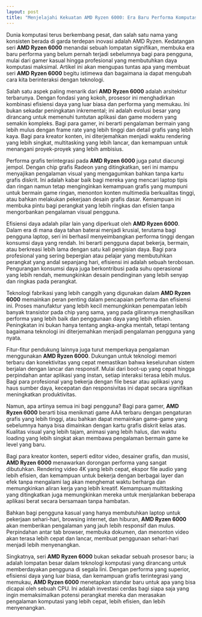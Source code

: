 ```yaml
---
layout: post
title: "Menjelajahi Kekuatan AMD Ryzen 6000: Era Baru Performa Komputasi"
---
```


Dunia komputasi terus berkembang pesat, dan salah satu nama yang konsisten berada di garda terdepan inovasi adalah AMD Ryzen. Kedatangan seri **AMD Ryzen 6000** menandai sebuah lompatan signifikan, membuka era baru performa yang belum pernah terjadi sebelumnya bagi para pengguna, mulai dari gamer kasual hingga profesional yang membutuhkan daya komputasi maksimal. Artikel ini akan mengupas tuntas apa yang membuat seri **AMD Ryzen 6000** begitu istimewa dan bagaimana ia dapat mengubah cara kita berinteraksi dengan teknologi.

Salah satu aspek paling menarik dari **AMD Ryzen 6000** adalah arsitektur terbarunya. Dengan fondasi yang kokoh, prosesor ini menghadirkan kombinasi efisiensi daya yang luar biasa dan performa yang memukau. Ini bukan sekadar peningkatan inkremental; ini adalah evolusi besar yang dirancang untuk memenuhi tuntutan aplikasi dan game modern yang semakin kompleks. Bagi para gamer, ini berarti pengalaman bermain yang lebih mulus dengan frame rate yang lebih tinggi dan detail grafis yang lebih kaya. Bagi para kreator konten, ini diterjemahkan menjadi waktu rendering yang lebih singkat, multitasking yang lebih lancar, dan kemampuan untuk menangani proyek-proyek yang lebih ambisius.

Performa grafis terintegrasi pada **AMD Ryzen 6000** juga patut diacungi jempol. Dengan chip grafis Radeon yang ditingkatkan, seri ini mampu menyajikan pengalaman visual yang mengagumkan bahkan tanpa kartu grafis diskrit. Ini adalah kabar baik bagi mereka yang mencari laptop tipis dan ringan namun tetap menginginkan kemampuan grafis yang mumpuni untuk bermain game ringan, menonton konten multimedia berkualitas tinggi, atau bahkan melakukan pekerjaan desain grafis dasar. Kemampuan ini membuka pintu bagi perangkat yang lebih ringkas dan efisien tanpa mengorbankan pengalaman visual pengguna.

Efisiensi daya adalah pilar lain yang diperkuat oleh **AMD Ryzen 6000**. Dalam era di mana daya tahan baterai menjadi krusial, terutama bagi pengguna laptop, seri ini berhasil menyeimbangkan performa tinggi dengan konsumsi daya yang rendah. Ini berarti pengguna dapat bekerja, bermain, atau berkreasi lebih lama dengan satu kali pengisian daya. Bagi para profesional yang sering bepergian atau pelajar yang membutuhkan perangkat yang andal sepanjang hari, efisiensi ini adalah sebuah terobosan. Pengurangan konsumsi daya juga berkontribusi pada suhu operasional yang lebih rendah, memungkinkan desain pendinginan yang lebih senyap dan ringkas pada perangkat.

Teknologi fabrikasi yang lebih canggih yang digunakan dalam **AMD Ryzen 6000** memainkan peran penting dalam pencapaian performa dan efisiensi ini. Proses manufaktur yang lebih kecil memungkinkan penempatan lebih banyak transistor pada chip yang sama, yang pada gilirannya menghasilkan performa yang lebih baik dan penggunaan daya yang lebih efisien. Peningkatan ini bukan hanya tentang angka-angka mentah, tetapi tentang bagaimana teknologi ini diterjemahkan menjadi pengalaman pengguna yang nyata.

Fitur-fitur pendukung lainnya juga turut memperkaya pengalaman menggunakan **AMD Ryzen 6000**. Dukungan untuk teknologi memori terbaru dan konektivitas yang cepat memastikan bahwa keseluruhan sistem berjalan dengan lancar dan responsif. Mulai dari boot-up yang cepat hingga perpindahan antar aplikasi yang instan, setiap interaksi terasa lebih mulus. Bagi para profesional yang bekerja dengan file besar atau aplikasi yang haus sumber daya, kecepatan dan responsivitas ini dapat secara signifikan meningkatkan produktivitas.

Namun, apa artinya semua ini bagi pengguna? Bagi para gamer, **AMD Ryzen 6000** berarti bisa menikmati game AAA terbaru dengan pengaturan grafis yang lebih tinggi, atau bahkan dapat memainkan game-game yang sebelumnya hanya bisa dimainkan dengan kartu grafis diskrit kelas atas. Kualitas visual yang lebih tajam, animasi yang lebih halus, dan waktu loading yang lebih singkat akan membawa pengalaman bermain game ke level yang baru.

Bagi para kreator konten, seperti editor video, desainer grafis, dan musisi, **AMD Ryzen 6000** menawarkan dorongan performa yang sangat dibutuhkan. Rendering video 4K yang lebih cepat, ekspor file audio yang lebih efisien, dan kemampuan untuk bekerja dengan berbagai layer dan efek tanpa mengalami lag akan menghemat waktu berharga dan memungkinkan aliran kerja yang lebih kreatif. Kemampuan multitasking yang ditingkatkan juga memungkinkan mereka untuk menjalankan beberapa aplikasi berat secara bersamaan tanpa hambatan.

Bahkan bagi pengguna kasual yang hanya membutuhkan laptop untuk pekerjaan sehari-hari, browsing internet, dan hiburan, **AMD Ryzen 6000** akan memberikan pengalaman yang jauh lebih responsif dan mulus. Perpindahan antar tab browser, membuka dokumen, dan menonton video akan terasa lebih cepat dan lancar, membuat penggunaan sehari-hari menjadi lebih menyenangkan.

Singkatnya, seri **AMD Ryzen 6000** bukan sekadar sebuah prosesor baru; ia adalah lompatan besar dalam teknologi komputasi yang dirancang untuk memberdayakan pengguna di segala lini. Dengan performa yang superior, efisiensi daya yang luar biasa, dan kemampuan grafis terintegrasi yang memukau, **AMD Ryzen 6000** menetapkan standar baru untuk apa yang bisa dicapai oleh sebuah CPU. Ini adalah investasi cerdas bagi siapa saja yang ingin memaksimalkan potensi perangkat mereka dan merasakan pengalaman komputasi yang lebih cepat, lebih efisien, dan lebih menyenangkan.

